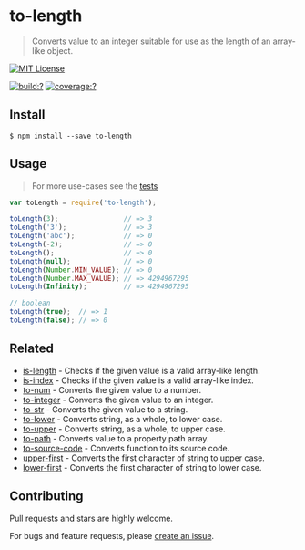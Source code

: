 # to-length

> Converts value to an integer suitable for use as the length of an array-like object. 


[![MIT License](https://img.shields.io/badge/license-MIT_License-green.svg?style=flat-square)](https://github.com/bubkoo/to-length/blob/master/LICENSE)

[![build:?](https://img.shields.io/travis/bubkoo/to-length/master.svg?style=flat-square)](https://travis-ci.org/bubkoo/to-length)
[![coverage:?](https://img.shields.io/coveralls/bubkoo/to-length/master.svg?style=flat-square)](https://coveralls.io/github/bubkoo/to-length)


## Install

```
$ npm install --save to-length 
```

## Usage

> For more use-cases see the [tests](https://github.com/bubkoo/to-length/blob/master/test/spec/index.js)

```js
var toLength = require('to-length');

toLength(3);                // => 3
toLength('3');              // => 3
toLength('abc');            // => 0
toLength(-2);               // => 0
toLength();                 // => 0
toLength(null);             // => 0
toLength(Number.MIN_VALUE); // => 0
toLength(Number.MAX_VALUE); // => 4294967295
toLength(Infinity);         // => 4294967295

// boolean
toLength(true);  // => 1
toLength(false); // => 0
```

## Related

- [is-length](https://github.com/bubkoo/is-length) - Checks if the given value is a valid array-like length.
- [is-index](https://github.com/bubkoo/is-index) - Checks if the given value is a valid array-like index.
- [to-num](https://github.com/bubkoo/to-num) - Converts the given value to a number.
- [to-integer](https://github.com/bubkoo/to-integer) - Converts the given value to an integer.
- [to-str](https://github.com/bubkoo/to-str) - Converts the given value to a string.
- [to-lower](https://github.com/bubkoo/to-lower) - Converts string, as a whole, to lower case.
- [to-upper](https://github.com/bubkoo/to-upper) - Converts string, as a whole, to upper case.
- [to-path](https://github.com/bubkoo/to-path) - Converts value to a property path array. 
- [to-source-code](https://github.com/bubkoo/to-source-code.git) - Converts function to its source code.
- [upper-first](https://github.com/bubkoo/upper-first) - Converts the first character of string to upper case.
- [lower-first](https://github.com/bubkoo/lower-first) - Converts the first character of string to lower case.


## Contributing

Pull requests and stars are highly welcome.

For bugs and feature requests, please [create an issue](https://github.com/bubkoo/to-length/issues/new).
